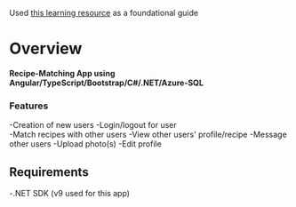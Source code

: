 Used [this learning resource](https://www.udemy.com/course/build-an-app-with-aspnet-core-and-angular-from-scratch/) as a foundational guide

# Overview

**Recipe-Matching App using Angular/TypeScript/Bootstrap/C#/.NET/Azure-SQL**

### Features

-Creation of new users
-Login/logout for user  
-Match recipes with other users
-View other users' profile/recipe
-Message other users
-Upload photo(s)
-Edit profile

## Requirements

-.NET SDK (v9 used for this app)

